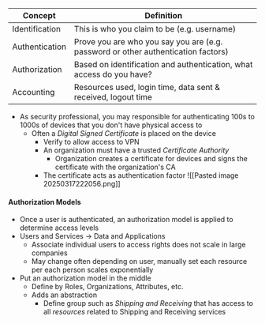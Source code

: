
| Concept        | Definition                                                                        |
| -------------- | --------------------------------------------------------------------------------- |
| Identification | This is who you claim to be (e.g. username)                                       |
| Authentication | Prove you are who you say you are (e.g. password or other authentication factors) |
| Authorization  | Based on identification and authentication, what access do you have?              |
| Accounting     | Resources used, login time, data sent & received, logout time                     |
* As security professional, you may responsible for authenticating 100s to 1000s of devices that you don't have physical access to
	* Often a *Digital Signed Certificate* is placed on the device
		* Verify to allow access to VPN
		* An organization must have a trusted *Certificate Authority*
			* Organization creates a certificate for devices and signs the certificate with the organization's CA
		* The certificate acts as authentication factor
	![[Pasted image 20250317222056.png]]

#### Authorization Models
* Once a user is authenticated, an authorization model is applied to determine access levels
* Users and Services -> Data and Applications
	* Associate individual users to access rights does not scale in large companies
	* May change often depending on user, manually set each resource per each person scales exponentially
* Put an authorization model in the middle
	* Define by Roles, Organizations, Attributes, etc.
	* Adds an abstraction
		* Define group such as *Shipping and Receiving* that has access to all *resources* related to Shipping and Receiving services
